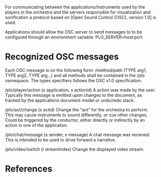 For communicating between the applications/instruments used by the players
in the orchestra and the servers responsible for visualization and sonification
a protocol based on [Open Sound Control (OSC), version 1.0] is used. 

Applications should allow the OSC server to send messages to to be configured
through an environment variable: PLO_SERVER=host:port

Recognized OSC messages
========================
Each OSC message is on the following form:
/method/path (TYPE arg1, TYPE arg2, TYPE arg...)
and all methods shall be contained in the /plo namespace.
The types specifiers follows the OSC v1.0 specification.

/plo/player/action (s application, s actionid)
    A action was made by the user.
    Typically this message is emitted upon changes to the document, as
    tracked by the applications document model or undo/redo stack.

/plo/act/change (s actid)
    Change the "act" for the orchestra to perform.
    This may cause instruments to sound differently, or cue other changes.
    Could be triggered by the conductor, either directly
    or indirectly by an action in one of the applicaiton.

/plo/chat/message (s sender, s message)
    A chat message was recieved.
    This is intended to be used to drive forward a narrative.

/plo/video/switch (i streamIndex)
    Change the displayed video stream.

References
============
[1]: http://opensoundcontrol.org/spec-1_0 "Open Sound Control v1.0 specification"
